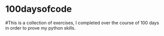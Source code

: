 # 100daysofcode
#This is a collection of exercises, I completed over the course of 100 days in order to prove my python skills. 
